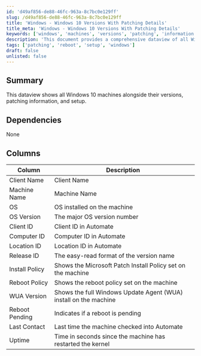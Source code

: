 ```yaml
---
id: 'd49af856-de88-46fc-963a-8c7bc0e129ff'
slug: /d49af856-de88-46fc-963a-8c7bc0e129ff
title: 'Windows - Windows 10 Versions With Patching Details'
title_meta: 'Windows - Windows 10 Versions With Patching Details'
keywords: ['windows', 'machines', 'versions', 'patching', 'information']
description: 'This document provides a comprehensive dataview of all Windows 10 machines, detailing their versions, patching information, and setup. It includes various columns that represent critical data points such as OS version, client ID, and reboot policies.'
tags: ['patching', 'reboot', 'setup', 'windows']
draft: false
unlisted: false
---
```


## Summary

This dataview shows all Windows 10 machines alongside their versions, patching information, and setup.

## Dependencies

None

## Columns

| Column          | Description                                               |
|-----------------|-----------------------------------------------------------|
| Client Name     | Client Name                                              |
| Machine Name    | Machine Name                                             |
| OS              | OS installed on the machine                              |
| OS Version      | The major OS version number                              |
| Client ID       | Client ID in Automate                                    |
| Computer ID     | Computer ID in Automate                                  |
| Location ID     | Location ID in Automate                                  |
| Release ID      | The easy-read format of the version name                |
| Install Policy  | Shows the Microsoft Patch Install Policy set on the machine |
| Reboot Policy    | Shows the reboot policy set on the machine               |
| WUA Version     | Shows the full Windows Update Agent (WUA) install on the machine |
| Reboot Pending   | Indicates if a reboot is pending                         |
| Last Contact     | Last time the machine checked into Automate              |
| Uptime          | Time in seconds since the machine has restarted the kernel |
